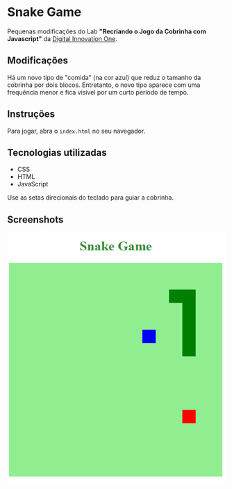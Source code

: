 # Snake Game
Pequenas modificações do Lab **"Recriando o Jogo da Cobrinha com Javascript"** da [Digital Innovation One](https://digitalinnovation.one).

## Modificações
Há um novo tipo de "comida" (na cor azul) que reduz o tamanho da cobrinha por dois blocos. Entretanto, o novo tipo aparece com uma frequência menor e fica visível por um curto período de tempo.

## Instruções
Para jogar, abra o `index.html` no seu navegador.

## Tecnologias utilizadas
- CSS
- HTML
- JavaScript

Use as setas direcionais do teclado para guiar a cobrinha.

## Screenshots
![screenhost](screenshot.png)
